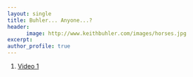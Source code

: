 ```yaml
---
layout: single
title: Buhler... Anyone...?
header: 
      image: http://www.keithbuhler.com/images/horses.jpg
excerpt: 
author_profile: true
---
```



1. [Video 1]()
